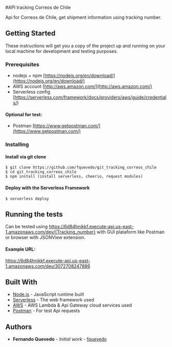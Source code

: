 #API tracking Correos de Chile

Api for Correos de Chile, get shipment information using tracking number.

## Getting Started

These instructions will get you a copy of the project up and running on your local machine for development and testing purposes.

### Prerequisites

* nodejs + npm [https://nodejs.org/en/download/](https://nodejs.org/en/download/)
* AWS account [http://aws.amazon.com/](http://aws.amazon.com/)
* Serverless config [https://serverless.com/framework/docs/providers/aws/guide/credentials/)

#### Optional for test:
* Postman [https://www.getpostman.com/](https://www.getpostman.com/)

### Installing

#### Install via git clone

```
$ git clone https://github.com/fquevedo/git_tracking_correos_chile
$ cd git_tracking_correos_chile
$ npm install (install serverless, cheerio, request modules)
```

#### Deploy with the Serverless Framework

```
$ serverless deploy
```

## Running the tests

Can be tested using  https://6d84hnikkf.execute-api.us-east-1.amazonaws.com/dev/{Tracking_number} with GUI plataform like Postman or browser with JSONView extension.  

#### Example URL:
https://6d84hnikkf.execute-api.us-east-1.amazonaws.com/dev/3072708247886


## Built With

* [Node.js](https://nodejs.org/es/) - JavaScript runtime built 
* [Serverless](https://serverless.com/framework/docs/) - The web framework used
* [AWS](https://aws.amazon.com) - AWS Lambda & Api Gateway cloud services used
* [Postman](https://www.getpostman.com/) - For test Api requests

## Authors

* **Fernando Quevedo** - *Initial work* - [fquevedo](https://github.com/fquevedo)

